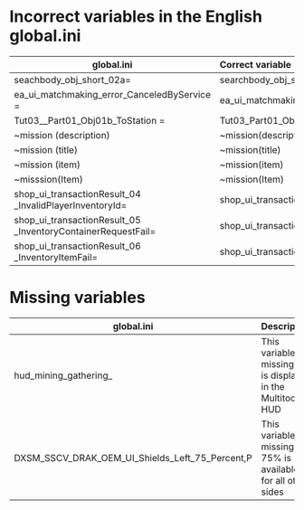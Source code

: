 # Incorrect variables in the English global.ini

| global.ini                                                   | Correct variable                                            |
|--------------------------------------------------------------|:------------------------------------------------------------|
| seachbody_obj_short_02a=                                     | searchbody_obj_short_02a=                                   |
| ea_ui_matchmaking_error_CanceledByService =                  | ea_ui_matchmaking_error_CanceledByService=                  |
| Tut03__Part01_Obj01b_ToStation =                             | Tut03_Part01_Obj01b_ToStation=                              |
| ~mission (description)                                       | ~mission(description)                                       |
| ~mission (title)                                             | ~mission(title)                                             |
| ~mission (item)                                              | ~mission(item)                                              |
| ~misssion(Item)                                              | ~mission(Item)                                              |
| shop_ui_transactionResult_04 _InvalidPlayerInventoryId=      | shop_ui_transactionResult_04_InvalidPlayerInventoryId=      |
| shop_ui_transactionResult_05 _InventoryContainerRequestFail= | shop_ui_transactionResult_05_InventoryContainerRequestFail= |
| shop_ui_transactionResult_06 _InventoryItemFail=             | shop_ui_transactionResult_06_InventoryItemFail=             |


# Missing variables

| global.ini                                      | Description                                                     |
|-------------------------------------------------|:----------------------------------------------------------------|
| hud_mining_gathering_                           | This variable is missing and is displayed in the Multitool HUD  |
| DXSM_SSCV_DRAK_OEM_UI_Shields_Left_75_Percent,P | This variable is missing. 75% is available for all other sides  |
